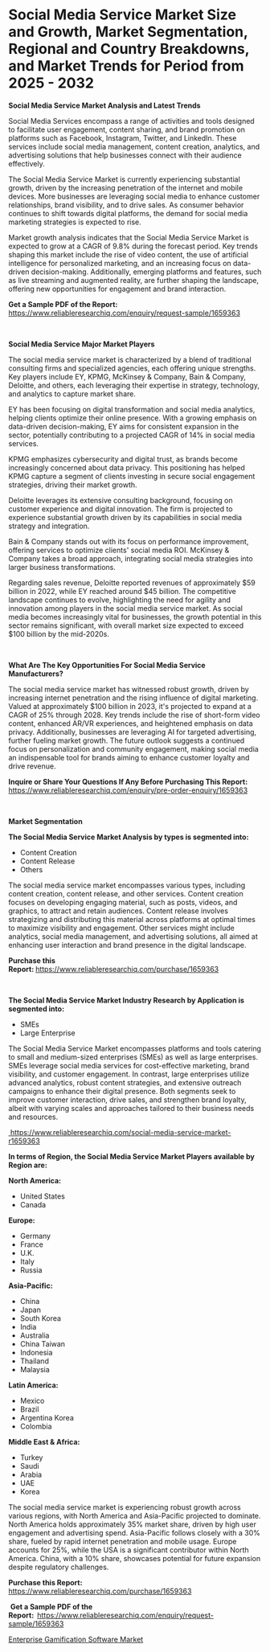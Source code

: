 <p><h1>Social Media Service Market Size and Growth, Market Segmentation, Regional and Country Breakdowns, and Market Trends for Period from 2025 -  2032</h1></p><p><strong>Social Media Service Market Analysis and Latest Trends</strong></p>
<p><p>Social Media Services encompass a range of activities and tools designed to facilitate user engagement, content sharing, and brand promotion on platforms such as Facebook, Instagram, Twitter, and LinkedIn. These services include social media management, content creation, analytics, and advertising solutions that help businesses connect with their audience effectively. </p><p>The Social Media Service Market is currently experiencing substantial growth, driven by the increasing penetration of the internet and mobile devices. More businesses are leveraging social media to enhance customer relationships, brand visibility, and to drive sales. As consumer behavior continues to shift towards digital platforms, the demand for social media marketing strategies is expected to rise.</p><p>Market growth analysis indicates that the Social Media Service Market is expected to grow at a CAGR of 9.8% during the forecast period. Key trends shaping this market include the rise of video content, the use of artificial intelligence for personalized marketing, and an increasing focus on data-driven decision-making. Additionally, emerging platforms and features, such as live streaming and augmented reality, are further shaping the landscape, offering new opportunities for engagement and brand interaction.</p></p>
<p><strong>Get a Sample PDF of the Report:&nbsp;</strong> <a href="https://www.reliableresearchiq.com/enquiry/request-sample/1659363?utm_campaign=2293&utm_medium=2&utm_source=Github&utm_content=ia&utm_term=09032025&utm_id=social-media-service">https://www.reliableresearchiq.com/enquiry/request-sample/1659363</a></p>
<p>&nbsp;</p>
<p><strong>Social Media Service Major Market Players</strong></p>
<p><p>The social media service market is characterized by a blend of traditional consulting firms and specialized agencies, each offering unique strengths. Key players include EY, KPMG, McKinsey & Company, Bain & Company, Deloitte, and others, each leveraging their expertise in strategy, technology, and analytics to capture market share.</p><p>EY has been focusing on digital transformation and social media analytics, helping clients optimize their online presence. With a growing emphasis on data-driven decision-making, EY aims for consistent expansion in the sector, potentially contributing to a projected CAGR of 14% in social media services.</p><p>KPMG emphasizes cybersecurity and digital trust, as brands become increasingly concerned about data privacy. This positioning has helped KPMG capture a segment of clients investing in secure social engagement strategies, driving their market growth.</p><p>Deloitte leverages its extensive consulting background, focusing on customer experience and digital innovation. The firm is projected to experience substantial growth driven by its capabilities in social media strategy and integration.</p><p>Bain & Company stands out with its focus on performance improvement, offering services to optimize clients' social media ROI. McKinsey & Company takes a broad approach, integrating social media strategies into larger business transformations.</p><p>Regarding sales revenue, Deloitte reported revenues of approximately $59 billion in 2022, while EY reached around $45 billion. The competitive landscape continues to evolve, highlighting the need for agility and innovation among players in the social media service market. As social media becomes increasingly vital for businesses, the growth potential in this sector remains significant, with overall market size expected to exceed $100 billion by the mid-2020s.</p></p>
<p>&nbsp;</p>
<p><strong>What Are The Key Opportunities For Social Media Service Manufacturers?</strong></p>
<p><p>The social media service market has witnessed robust growth, driven by increasing internet penetration and the rising influence of digital marketing. Valued at approximately $100 billion in 2023, it's projected to expand at a CAGR of 25% through 2028. Key trends include the rise of short-form video content, enhanced AR/VR experiences, and heightened emphasis on data privacy. Additionally, businesses are leveraging AI for targeted advertising, further fueling market growth. The future outlook suggests a continued focus on personalization and community engagement, making social media an indispensable tool for brands aiming to enhance customer loyalty and drive revenue.</p></p>
<p><strong>Inquire or Share Your Questions If Any Before Purchasing This Report:</strong> <a href="https://www.reliableresearchiq.com/enquiry/pre-order-enquiry/1659363?utm_campaign=2293&utm_medium=2&utm_source=Github&utm_content=ia&utm_term=09032025&utm_id=social-media-service">https://www.reliableresearchiq.com/enquiry/pre-order-enquiry/1659363</a></p>
<p>&nbsp;</p>
<p><strong>Market Segmentation</strong></p>
<p><strong>The Social Media Service Market Analysis by types is segmented into:</strong></p>
<p><ul><li>Content Creation</li><li>Content Release</li><li>Others</li></ul></p>
<p><p>The social media service market encompasses various types, including content creation, content release, and other services. Content creation focuses on developing engaging material, such as posts, videos, and graphics, to attract and retain audiences. Content release involves strategizing and distributing this material across platforms at optimal times to maximize visibility and engagement. Other services might include analytics, social media management, and advertising solutions, all aimed at enhancing user interaction and brand presence in the digital landscape.</p></p>
<p><strong>Purchase this Report:&nbsp;</strong><a href="https://www.reliableresearchiq.com/purchase/1659363?utm_campaign=2293&utm_medium=2&utm_source=Github&utm_content=ia&utm_term=09032025&utm_id=social-media-service">https://www.reliableresearchiq.com/purchase/1659363</a></p>
<p>&nbsp;</p>
<p><strong>The Social Media Service Market Industry Research by Application is segmented into:</strong></p>
<p><ul><li>SMEs</li><li>Large Enterprise</li></ul></p>
<p><p>The Social Media Service Market encompasses platforms and tools catering to small and medium-sized enterprises (SMEs) as well as large enterprises. SMEs leverage social media services for cost-effective marketing, brand visibility, and customer engagement. In contrast, large enterprises utilize advanced analytics, robust content strategies, and extensive outreach campaigns to enhance their digital presence. Both segments seek to improve customer interaction, drive sales, and strengthen brand loyalty, albeit with varying scales and approaches tailored to their business needs and resources.</p></p>
<p><a href="https://www.reliableresearchiq.com/social-media-service-market-r1659363?utm_campaign=2293&utm_medium=2&utm_source=Github&utm_content=ia&utm_term=09032025&utm_id=social-media-service">&nbsp;https://www.reliableresearchiq.com/social-media-service-market-r1659363</a></p>
<p><strong>In terms of Region, the Social Media Service Market Players available by Region are:</strong></p>
<p>
    <p> <strong> North America: </strong>
        <ul>
            <li>United States</li>
            <li>Canada</li>
        </ul>
        </p> 
    <p> <strong> Europe: </strong>
        <ul>
            <li>Germany</li>
            <li>France</li>
            <li>U.K.</li>
            <li>Italy</li>
            <li>Russia</li>
        </ul>
        </p> 
    <p> <strong> Asia-Pacific: </strong>
        <ul>
            <li>China</li>
            <li>Japan</li>
            <li>South Korea</li>
            <li>India</li>
            <li>Australia</li>
            <li>China Taiwan</li>
            <li>Indonesia</li>
            <li>Thailand</li>
            <li>Malaysia</li>
        </ul>
        </p> 
    <p> <strong> Latin America: </strong>
        <ul>
            <li>Mexico</li>
            <li>Brazil</li>
            <li>Argentina Korea</li>
            <li>Colombia</li>
        </ul>
        </p> 
    <p> <strong> Middle East & Africa: </strong>
        <ul>
            <li>Turkey</li>
            <li>Saudi</li>
            <li>Arabia</li>
            <li>UAE</li>
            <li>Korea</li>
        </ul>
    </p>
    </p>
<p><p>The social media service market is experiencing robust growth across various regions, with North America and Asia-Pacific projected to dominate. North America holds approximately 35% market share, driven by high user engagement and advertising spend. Asia-Pacific follows closely with a 30% share, fueled by rapid internet penetration and mobile usage. Europe accounts for 25%, while the USA is a significant contributor within North America. China, with a 10% share, showcases potential for future expansion despite regulatory challenges.</p></p>
<p><strong>Purchase this Report: </strong><a href="https://www.reliableresearchiq.com/purchase/1659363?utm_campaign=2293&utm_medium=2&utm_source=Github&utm_content=ia&utm_term=09032025&utm_id=social-media-service">https://www.reliableresearchiq.com/purchase/1659363</a></p>
<p>&nbsp;<strong>Get a Sample PDF of the Report:&nbsp;&nbsp;</strong><a href="https://www.reliableresearchiq.com/enquiry/request-sample/1659363?utm_campaign=2293&utm_medium=2&utm_source=Github&utm_content=ia&utm_term=09032025&utm_id=social-media-service">https://www.reliableresearchiq.com/enquiry/request-sample/1659363</a></p>
<p><strong></strong></p>
<p><p><a href="https://github.com/gerdabatiskzv9/Market-Research-Report-List-1/blob/main/enterprise-gamification-software-market.md?utm_campaign=2293&utm_medium=2&utm_source=Github&utm_content=ia&utm_term=09032025&utm_id=social-media-service">Enterprise Gamification Software Market</a></p></p>